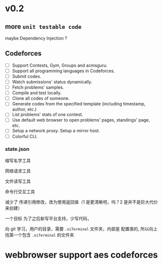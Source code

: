 # v0.2

## more `unit testable code`

maybe Dependency Injection ?

## Codeforces

- [ ] Support Contests, Gym, Groups and acmsguru.
- [ ] Support all programming languages in Codeforces.
- [ ] Submit codes.
- [ ] Watch submissions' status dynamically.
- [ ] Fetch problems' samples.
- [ ] Compile and test locally.
- [ ] Clone all codes of someone.
- [ ] Generate codes from the specified template (including timestamp, author, etc.)
- [ ] List problems' stats of one contest.
- [ ] Use default web browser to open problems' pages, standings' page, etc.
- [ ] Setup a network proxy. Setup a mirror host.
- [ ] Colorful CLI.

### state.json

缩写名字工具

网络请求工具

文件读写工具

命令行交互工具

减少了 传递引用修改，改为使用返回值（1 是更清晰吧，吗？2 是并不是巨大代价来创建）

一个目标 为了之后新写平台支持，少写代码，

向 git 学习，用户的目录，需要 `.oiTerminal` 文件夹，内部是 配置类的, 所以向上找第一个包含 `.oiTerminal` 的文件夹

# webbrowser support aes codeforces

